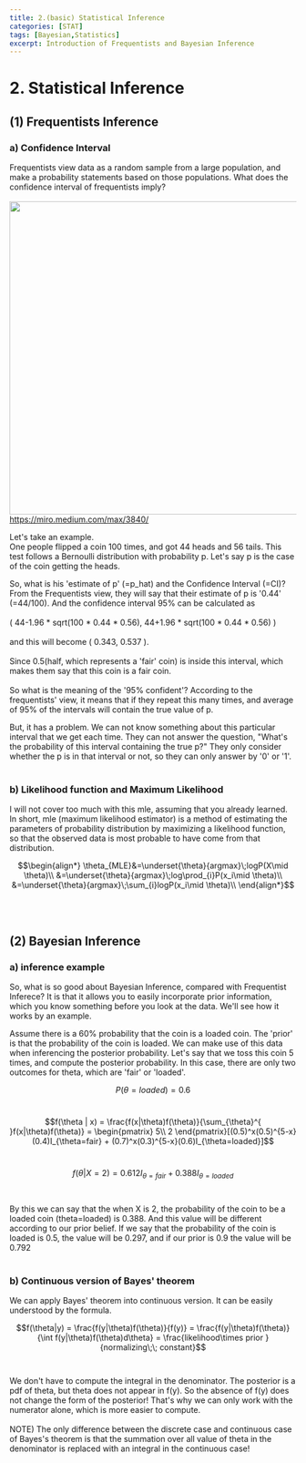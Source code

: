 ```yaml
---
title: 2.(basic) Statistical Inference
categories: [STAT]
tags: [Bayesian,Statistics]
excerpt: Introduction of Frequentists and Bayesian Inference
---
```

<script src="https://cdn.mathjax.org/mathjax/latest/MathJax.js?config=TeX-AMS-MML_HTMLorMML" type="text/javascript"></script>


# 2. Statistical Inference

## (1) Frequentists Inference
### a) Confidence Interval
Frequentists view data as a random sample from a large population, and make a probability statements based on those populations.
What does the confidence interval of frequentists imply?
<br>
<br>
<img src="https://miro.medium.com/max/3840/1*qSCzTfliGMCcPfIQcGIAJw.jpeg" width="550" /> <br>
https://miro.medium.com/max/3840/

Let's take an example. <br>
One people flipped a coin 100 times, and got 44 heads and 56 tails. This test
follows a Bernoulli distribution with probability p. 
Let's say p is the case of the coin getting the heads.
<br>

So, what is his 'estimate of p' (=p_hat) and the Confidence Interval (=CI)? <br>
From the Frequentists view, they will say that their estimate of p is '0.44' (=44/100).
And the confidence interval 95% can be calculated as 
<br>
<br>
( 44-1.96 \* sqrt(100 \* 0.44 \* 0.56), 44+1.96 \* sqrt(100 \* 0.44 \* 0.56) ) 
<br>
<br>
and this will become ( 0.343, 0.537 ).
<br>
<br>
Since 0.5(half, which represents a 'fair' coin) is inside this interval, which makes them say
that this coin is a fair coin.
<br>
<br>
So what is the meaning of the '95% confident'?
According to the frequentists' view, it means that if they repeat this many times, and average of
95% of the intervals will contain the true value of p. 
<br>

But, it has a problem. We can not know something about
this particular interval that we get each time. They can not answer the question, "What's the probability of
this interval containing the true p?" They only consider whether the p is in that interval or not, so they can only answer by '0' or '1'.
<br>
<br>

### b) Likelihood function and Maximum Likelihood
I will not cover too much with this mle, assuming that you already learned. <br>
In short, mle (maximum likelihood estimator) is a method of estimating the parameters of probability distribution 
by maximizing a likelihood function, so that the observed data is most probable to have come from that distribution.
<br>

$$\begin{align*}
   \theta_{MLE}&=\underset{\theta}{argmax}\;logP(X\mid \theta)\\
&=\underset{\theta}{argmax}\;log\prod_{i}P(x_i\mid \theta)\\  
&=\underset{\theta}{argmax}\;\sum_{i}logP(x_i\mid \theta)\\
\end{align*}$$

<br>
<br>

## (2) Bayesian Inference

### a) inference example
So, what is so good about Bayesian Inference, compared with Frequentist Inferece? It is that it allows you to easily incorporate prior information, which you know something before you look at the data. We'll see how it works by an example.
<br>

Assume there is a 60% probability that the coin is a loaded coin. The 'prior' is that the probability of the coin is loaded. We can make use of this data when inferencing the posterior probability. Let's say that we toss this coin 5 times, and compute 
the posterior probability. In this case, there are only two outcomes for theta, which are 'fair' or 'loaded'.
<br>

$$P(\theta = loaded) = 0.6$$
<br>

$$f(\theta | x) = \frac{f(x|\theta)f(\theta)}{\sum_{\theta}^{ }f(x|\theta)f(\theta)} = \begin{pmatrix} 5\\ 2 \end{pmatrix}[(0.5)^x(0.5)^{5-x}(0.4)I_{\theta=fair} + (0.7)^x(0.3)^{5-x}(0.6)I_{\theta=loaded}]$$
<br>

$$f(\theta|X=2) = 0.612I_{\theta=fair} + 0.388I_{\theta=loaded}$$
<br>
<br>
By this we can say that the when X is 2, the probability of the coin to be a loaded coin (theta=loaded) is 0.388. And this value will be different according to our prior belief. If we say that the probability of the coin is loaded is 0.5, the value will be 0.297, and if our prior is 0.9 the value will be 0.792
<br>
<br>

### b) Continuous version of Bayes' theorem
We can apply Bayes' theorem into continuous version. It can be easily understood by the formula.
<br>

$$f(\theta|y) = \frac{f(y|\theta)f(\theta)}{f(y)} = \frac{f(y|\theta)f(\theta)}{\int f(y|\theta)f(\theta)d\theta} = \frac{likelihood\times prior }{normalizing\;\; constant}$$
<br>
<br>
We don't have to compute the integral in the denominator. The posterior is a pdf of theta, but theta does not appear in f(y). So the absence of f(y) does not change the form of the posterior! That's why we can only work with the numerator alone, which is more easier to compute.
<br>
<br>
NOTE) The only difference between the discrete case and continuous case of Bayes's theorem is that the summation over all value of theta in the denominator is replaced with an integral in the continuous case!

